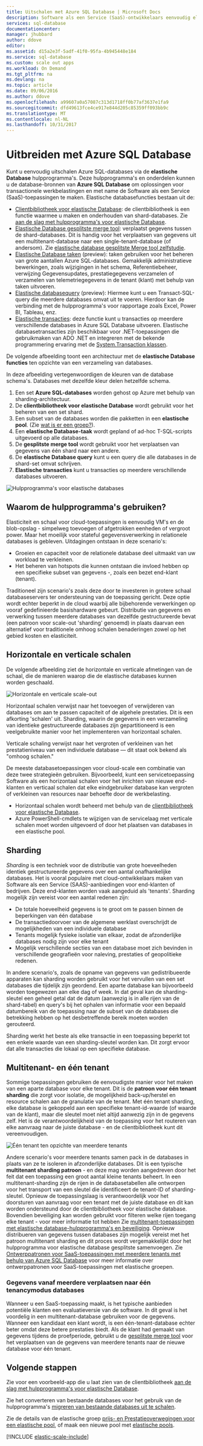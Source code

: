 ```yaml
---
title: Uitschalen met Azure SQL Database | Microsoft Docs
description: Software als een Service (SaaS)-ontwikkelaars eenvoudig elastische, schaalbare databases kunt maken in de cloud met behulp van deze hulpprogramma 's
services: sql-database
documentationcenter: 
manager: jhubbard
author: ddove
editor: 
ms.assetid: d15a2e3f-5adf-41f0-95fa-4b945448e184
ms.service: sql-database
ms.custom: scale out apps
ms.workload: On Demand
ms.tgt_pltfrm: na
ms.devlang: na
ms.topic: article
ms.date: 09/06/2016
ms.author: ddove
ms.openlocfilehash: a99607a0a57087c313d1718ff0b77af3637e1fa9
ms.sourcegitcommit: dfd49613fce4ce917e844d205c85359ff093bb9c
ms.translationtype: MT
ms.contentlocale: nl-NL
ms.lasthandoff: 10/31/2017
---
```

# <a name="scaling-out-with-azure-sql-database"></a>Uitbreiden met Azure SQL Database
Kunt u eenvoudig uitschalen Azure SQL-databases via de **elastische Database** hulpprogramma's. Deze hulpprogramma's en onderdelen kunnen u de database-bronnen van **Azure SQL Database** om oplossingen voor transactionele werkbelastingen en met name de Software als een Service (SaaS)-toepassingen te maken. Elastische databasefuncties bestaan uit de:

* [Clientbibliotheek voor elastische Database](sql-database-elastic-database-client-library.md): de clientbibliotheek is een functie waarmee u maken en onderhouden van shard-databases.  Zie [aan de slag met hulpprogramma's voor elastische Database](sql-database-elastic-scale-get-started.md).
* [Elastische Database gesplitste merge tool](sql-database-elastic-scale-overview-split-and-merge.md): verplaatst gegevens tussen de shard-databases. Dit is handig voor het verplaatsen van gegevens uit een multitenant-database naar een single-tenant-database (of andersom). Zie [elastische database gesplitste Merge tool zelfstudie](sql-database-elastic-scale-configure-deploy-split-and-merge.md).
* [Elastische Database taken](sql-database-elastic-jobs-overview.md) (preview): taken gebruiken voor het beheren van grote aantallen Azure SQL-databases. Gemakkelijk administratieve bewerkingen, zoals wijzigingen in het schema, Referentiebeheer, verwijzing Gegevensupdates, prestatiegegevens verzamelen of verzamelen van telemetriegegevens in de tenant (klant) met behulp van taken uitvoeren.
* [Elastische databasequery](sql-database-elastic-query-overview.md) (preview): Hiermee kunt u een Transact-SQL-query die meerdere databases omvat uit te voeren. Hierdoor kan de verbinding met de hulpprogramma's voor rapportage zoals Excel, Power BI, Tableau, enz.
* [Elastische transacties](sql-database-elastic-transactions-overview.md): deze functie kunt u transacties op meerdere verschillende databases in Azure SQL Database uitvoeren. Elastische databasetransacties zijn beschikbaar voor .NET-toepassingen die gebruikmaken van ADO .NET en integreren met de bekende programmering ervaring met de [System.Transaction klassen](https://msdn.microsoft.com/library/system.transactions.aspx).

De volgende afbeelding toont een architectuur met de **elastische Database functies** ten opzichte van een verzameling van databases.

In deze afbeelding vertegenwoordigen de kleuren van de database schema's. Databases met dezelfde kleur delen hetzelfde schema.

1. Een set **Azure SQL-databases** worden gehost op Azure met behulp van sharding-architectuur.
2. De **clientbibliotheek voor elastische Database** wordt gebruikt voor het beheren van een set shard.
3. Een subset van de databases worden die pakketten in een **elastische pool**. (Zie [wat is er een groep?](sql-database-elastic-pool.md)).
4. Een **elastische Database-taak** wordt gepland of ad-hoc T-SQL-scripts uitgevoerd op alle databases.
5. De **gesplitste merge tool** wordt gebruikt voor het verplaatsen van gegevens van één shard naar een andere.
6. De **elastische Database query** kunt u een query die alle databases in de shard-set omvat schrijven.
7. **Elastische transacties** kunt u transacties op meerdere verschillende databases uitvoeren. 

![Hulpprogramma's voor elastische databases][1]

## <a name="why-use-the-tools"></a>Waarom de hulpprogramma's gebruiken?
Elasticiteit en schaal voor cloud-toepassingen is eenvoudig VM's en de blob-opslag - simpelweg toevoegen of afgetrokken eenheden of vergroot power. Maar het moeilijk voor stateful gegevensverwerking in relationele databases is gebleven. Uitdagingen ontstaan in deze scenario's:

* Groeien en capaciteit voor de relationele database deel uitmaakt van uw workload te verkleinen.
* Het beheren van hotspots die kunnen ontstaan die invloed hebben op een specifieke subset van gegevens -, zoals een bezet end-klant (tenant).

Traditioneel zijn scenario's zoals deze door te investeren in grotere schaal databaseservers ter ondersteuning van de toepassing gericht. Deze optie wordt echter beperkt in de cloud waarbij alle bijbehorende verwerkingen op vooraf gedefinieerde basishardware gebeurt. Distributie van gegevens en verwerking tussen meerdere databases van dezelfde gestructureerde bevat (een patroon voor scale-out 'sharding' genoemd) in plaats daarvan een alternatief voor traditionele omhoog schalen benaderingen zowel op het gebied kosten en elasticiteit.

## <a name="horizontal-and-vertical-scaling"></a>Horizontale en verticale schalen
De volgende afbeelding ziet de horizontale en verticale afmetingen van de schaal, die de manieren waarop die de elastische databases kunnen worden geschaald.

![Horizontale en verticale scale-out][2]

Horizontaal schalen verwijst naar het toevoegen of verwijderen van databases om aan te passen capaciteit of de algehele prestaties. Dit is een afkorting 'schalen' uit. Sharding, waarin de gegevens in een verzameling van identieke gestructureerde databases zijn gepartitioneerd is een veelgebruikte manier voor het implementeren van horizontaal schalen.  

Verticale schaling verwijst naar het vergroten of verkleinen van het prestatieniveau van een individuele database — dit staat ook bekend als "omhoog schalen."

De meeste databasetoepassingen voor cloud-scale een combinatie van deze twee strategieën gebruiken. Bijvoorbeeld, kunt een servicetoepassing Software als een horizontaal schalen voor het inrichten van nieuwe end-klanten en verticaal schalen dat elke eindgebruiker database kan vergroten of verkleinen van resources naar behoefte door de werkbelasting.

* Horizontaal schalen wordt beheerd met behulp van de [clientbibliotheek voor elastische Database](sql-database-elastic-database-client-library.md).
* Azure PowerShell-cmdlets te wijzigen van de servicelaag met verticale schalen moet worden uitgevoerd of door het plaatsen van databases in een elastische pool.

## <a name="sharding"></a>Sharding
*Sharding* is een techniek voor de distributie van grote hoeveelheden identiek gestructureerde gegevens over een aantal onafhankelijke databases. Het is vooral populaire met cloud-ontwikkelaars maken van Software als een Service (SAAS)-aanbiedingen voor end-klanten of bedrijven. Deze end-klanten worden vaak aangeduid als 'tenants'. Sharding mogelijk zijn vereist voor een aantal redenen zijn:  

* De totale hoeveelheid gegevens is te groot om te passen binnen de beperkingen van één database
* De transactiedoorvoer van de algemene werklast overschrijdt de mogelijkheden van een individuele database
* Tenants mogelijk fysieke isolatie van elkaar, zodat de afzonderlijke databases nodig zijn voor elke tenant
* Mogelijk verschillende secties van een database moet zich bevinden in verschillende geografieën voor naleving, prestaties of geopolitieke redenen.

In andere scenario's, zoals de opname van gegevens van gedistribueerde apparaten kan sharding worden gebruikt voor het vervullen van een set databases die tijdelijk zijn geordend. Een aparte database kan bijvoorbeeld worden toegewezen aan elke dag of week. In dat geval kan de sharding-sleutel een geheel getal dat de datum (aanwezig is in alle rijen van de shard-tabel) en query's bij het ophalen van informatie voor een bepaald datumbereik van de toepassing naar de subset van de databases die betrekking hebben op het desbetreffende bereik moeten worden gerouteerd.

Sharding werkt het beste als elke transactie in een toepassing beperkt tot een enkele waarde van een sharding-sleutel worden kan. Dit zorgt ervoor dat alle transacties die lokaal op een specifieke database.

## <a name="multi-tenant-and-single-tenant"></a>Multitenant- en één tenant
Sommige toepassingen gebruiken de eenvoudigste manier voor het maken van een aparte database voor elke tenant. Dit is de **patroon voor één tenant sharding** die zorgt voor isolatie, de mogelijkheid back-up/herstel en resource schalen aan de granulatie van de tenant. Met één tenant sharding, elke database is gekoppeld aan een specifieke tenant-id-waarde (of waarde van de klant), maar die sleutel moet niet altijd aanwezig zijn in de gegevens zelf. Het is de verantwoordelijkheid van de toepassing voor het routeren van elke aanvraag naar de juiste database - en de clientbibliotheek kunt dit vereenvoudigen.

![Één tenant ten opzichte van meerdere tenants][4]

Andere scenario's voor meerdere tenants samen pack in de databases in plaats van ze te isoleren in afzonderlijke databases. Dit is een typische **multitenant sharding patroon** - en deze mag worden aangedreven door het feit dat een toepassing een groot aantal kleine tenants beheert. In een multitenant-sharding zijn de rijen in de databasetabellen alle ontworpen voor het transport van een sleutel die identificeert de tenant-ID of sharding-sleutel. Opnieuw de toepassingslaag is verantwoordelijk voor het doorsturen van aanvraag voor een tenant met de juiste database en dit kan worden ondersteund door de clientbibliotheek voor elastische database. Bovendien beveiliging kan worden gebruikt voor filteren welke rijen toegang elke tenant - voor meer informatie tot hebben Zie [multitenant-toepassingen met elastische database-hulpprogramma's en beveiliging](sql-database-elastic-tools-multi-tenant-row-level-security.md). Opnieuw distribueren van gegevens tussen databases zijn mogelijk vereist met het patroon multitenant sharding en dit proces wordt vergemakkelijkt door het hulpprogramma voor elastische database gesplitste samenvoegen. Zie [Ontwerppatronen voor SaaS-toepassingen met meerdere tenants met behulp van Azure SQL Database](sql-database-design-patterns-multi-tenancy-saas-applications.md) voor meer informatie over ontwerppatronen voor SaaS-toepassingen met elastische groepen.

### <a name="move-data-from-multiple-to-single-tenancy-databases"></a>Gegevens vanaf meerdere verplaatsen naar één tenancymodus databases
Wanneer u een SaaS-toepassing maakt, is het typische aanbieden potentiële klanten een evaluatieversie van de software. In dit geval is het voordelig in een multitenant-database gebruiken voor de gegevens. Wanneer een kandidaat een klant wordt, is een één-tenant-database echter beter omdat deze betere prestaties biedt. Als de klant had gemaakt van gegevens tijdens de proefperiode, gebruikt u de [gesplitste merge tool](sql-database-elastic-scale-overview-split-and-merge.md) voor het verplaatsen van de gegevens van meerdere tenants naar de nieuwe database voor één tenant.

## <a name="next-steps"></a>Volgende stappen
Zie voor een voorbeeld-app die u laat zien van de clientbibliotheek [aan de slag met hulpprogramma's voor elastische Database](sql-database-elastic-scale-get-started.md).

Zie het converteren van bestaande databases voor het gebruik van de hulpprogramma's [migreren van bestaande databases uit te schalen](sql-database-elastic-convert-to-use-elastic-tools.md).

Zie de details van de elastische groep [prijs- en Prestatieoverwegingen voor een elastische pool](sql-database-elastic-pool.md), of maak een nieuwe pool met [elastische pools](sql-database-elastic-pool-manage-portal.md).  

[!INCLUDE [elastic-scale-include](../../includes/elastic-scale-include.md)]

<!--Anchors-->
<!--Image references-->
[1]:./media/sql-database-elastic-scale-introduction/tools.png
[2]:./media/sql-database-elastic-scale-introduction/h_versus_vert.png
[3]:./media/sql-database-elastic-scale-introduction/overview.png
[4]:./media/sql-database-elastic-scale-introduction/single_v_multi_tenant.png

